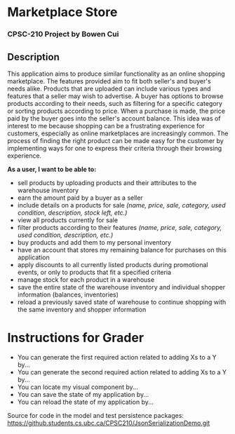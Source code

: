 # Marketplace Store
### CPSC-210 Project by Bowen Cui

## Description
This application aims to produce similar functionality as an online shopping marketplace. The features provided aim 
to fit both seller's and buyer's needs alike. Products that are uploaded can include various types and features that a seller may wish to advertise. A buyer has options to browse 
products according to their needs, such as filtering for a specific category or sorting products according to price. 
When a purchase is made, the price paid by the buyer goes into the seller's account balance. This idea was of interest 
to me because 
shopping can be a frustrating experience for 
customers, especially 
as online marketplaces are increasingly common. The process of finding the right product can be made easy for the 
customer by implementing ways for one to express their criteria through their browsing experience.

**As a user, I want to be able to:**
- sell products by uploading products and their attributes to the warehouse inventory
- earn the amount paid by a buyer as a seller
- include details on a products for sale *(name, price, sale, category, used condition, description, stock left, etc.)*
- view all products currently for sale
- filter products according to their features *(name, price, sale, category, used condition, description, etc.)*
- buy products and add them to my personal inventory
- have an account that stores my remaining balance for purchases on this application
- apply discounts to all currently listed products during promotional events, or only to products that fit a specified 
  criteria
- manage stock for each product in a warehouse
- save the entire state of the warehouse inventory and individual shopper information (balances, inventories)
- reload a previously saved state of warehouse to continue shopping with the same inventory and shopper information

# Instructions for Grader

- You can generate the first required action related to adding Xs to a Y by...
- You can generate the second required action related to adding Xs to a Y by...
- You can locate my visual component by...
- You can save the state of my application by...
- You can reload the state of my application by...

Source for code in the model and test persistence packages:
https://github.students.cs.ubc.ca/CPSC210/JsonSerializationDemo.git